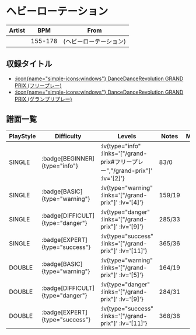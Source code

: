 # ヘビーローテーション

|Artist|BPM|From|
|------|---|----|
||155-178|(ヘビーローテーション)|

## 収録タイトル

- [ :icon{name="simple-icons:windows"} DanceDanceRevolution GRAND PRIX (フリープレー)](/grand-prix#フリープレー)
- [ :icon{name="simple-icons:windows"} DanceDanceRevolution GRAND PRIX (グランプリプレー)](/grand-prix)

## 譜面一覧

|PlayStyle|Difficulty|Levels|Notes|Movie|
|---------|----------|------|-----|-----|
|SINGLE| :badge[BEGINNER]{type="info"} | :lv{type="info" :links='["/grand-prix#フリープレー","/grand-prix"]' :lv='[2]'} |83/0||
|SINGLE| :badge[BASIC]{type="warning"} | :lv{type="warning" :links='["/grand-prix"]' :lv='[4]'} |159/19||
|SINGLE| :badge[DIFFICULT]{type="danger"} | :lv{type="danger" :links='["/grand-prix"]' :lv='[9]'} |285/33||
|SINGLE| :badge[EXPERT]{type="success"} | :lv{type="success" :links='["/grand-prix"]' :lv='[11]'} |365/36||
|DOUBLE| :badge[BASIC]{type="warning"} | :lv{type="warning" :links='["/grand-prix"]' :lv='[5]'} |164/19||
|DOUBLE| :badge[DIFFICULT]{type="danger"} | :lv{type="danger" :links='["/grand-prix"]' :lv='[9]'} |284/31||
|DOUBLE| :badge[EXPERT]{type="success"} | :lv{type="success" :links='["/grand-prix"]' :lv='[11]'} |368/38||
